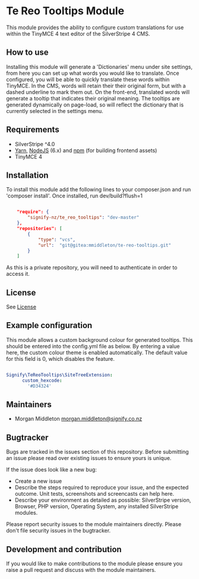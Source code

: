 <h1>Te Reo Tooltips Module</h1>
This module provides the ability to configure custom translations for use within the TinyMCE 4 text editor of the SilverStripe 4 CMS.

<h2>How to use</h2>
Installing this module will generate a 'Dictionaries' menu under site settings,
from here you can set up what words you would like to translate.
Once configured, you will be able to quickly translate these words within TinyMCE.
In the CMS, words will retain their their original form, but with a dashed underline to mark them out.
On the front-end, translated words will generate a tooltip that indicates their original meaning.
The tooltips are generated dynamically on page-load, so will reflect the dictionary that is currently selected in the settings menu.

## Requirements

* SilverStripe ^4.0
* [Yarn](https://yarnpkg.com/lang/en/), [NodeJS](https://nodejs.org/en/) (6.x) and [npm](https://npmjs.com) (for building
  frontend assets)
* TinyMCE 4

## Installation
To install this module add the following lines to your composer.json and run 'composer install'.
Once installed, run dev/build?flush=1

```JSON

    "require": {
        "signify-nz/te_reo_tooltips": "dev-master"
    },
    "repositories": [
        {
            "type": "vcs",
            "url":  "git@gitea:mmiddleton/te-reo-tooltips.git"
        }
    ]

```

As this is a private repository, you will need to authenticate in order to access it.

## License
See [License](license.md)

## Example configuration
This module allows a custom background colour for generated tooltips.
This should be entered into the config.yml file as below.
By entering a value here, the custom colour theme is enabled automatically.
The default value for this field is 0, which disables the feature.

```yaml

Signify\TeReoTooltips\SiteTreeExtension:
      custom_hexcode:
        '#D34324'

```

## Maintainers
 * Morgan Middleton <morgan.middleton@signify.co.nz>

## Bugtracker
Bugs are tracked in the issues section of this repository. Before submitting an issue please read over
existing issues to ensure yours is unique.

If the issue does look like a new bug:

 - Create a new issue
 - Describe the steps required to reproduce your issue, and the expected outcome. Unit tests, screenshots
 and screencasts can help here.
 - Describe your environment as detailed as possible: SilverStripe version, Browser, PHP version,
 Operating System, any installed SilverStripe modules.

Please report security issues to the module maintainers directly. Please don't file security issues in the bugtracker.

## Development and contribution
If you would like to make contributions to the module please ensure you raise a pull request and discuss with the module maintainers.
